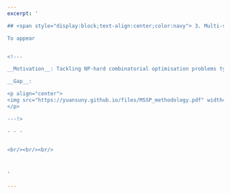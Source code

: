 ```yaml
---
excerpt: '

## <span style="display:block;text-align:center;color:navy"> 3. Multi-shot solution prediction for combinatorial optimisation </span> 

To appear


<!---

__Motivation__: Tackling NP-hard combinatorial optimisation problems typically requires specific algorithmic design with extensive domain knowledge. To alleviate human effort in this costly process, we aim to develop enhanced machine learning (ML) techniques to predict the optimal solution for combinatorial optimisation problems. The predicted solution is likely infeasible, however it can be utilized in multiple ways to boost a search method.

__Gap__: 

<p align="center">
<img src="https://yuansuny.github.io/files/MSSP_methodology.pdf" width="450" height="90"> 
</p>

---!>

- - -


<br/><br/><br/>



'

---
```

